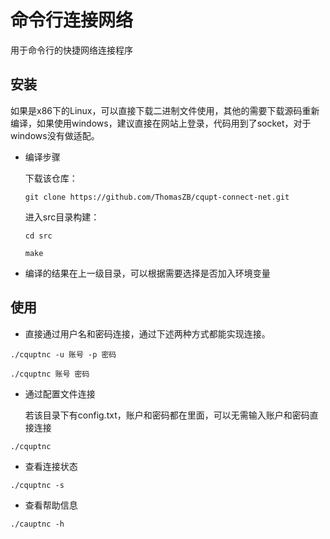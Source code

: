# 命令行连接网络
用于命令行的快捷网络连接程序

## 安装

如果是x86下的Linux，可以直接下载二进制文件使用，其他的需要下载源码重新编译，如果使用windows，建议直接在网站上登录，代码用到了socket，对于windows没有做适配。

* 编译步骤

  下载该仓库：

  `git clone https://github.com/ThomasZB/cqupt-connect-net.git`

  进入src目录构建：

  `cd src`

  `make`

* 编译的结果在上一级目录，可以根据需要选择是否加入环境变量

## 使用

* 直接通过用户名和密码连接，通过下述两种方式都能实现连接。

```shell
./cquptnc -u 账号 -p 密码
```

```shell
./cquptnc 账号 密码
```

* 通过配置文件连接

  若该目录下有config.txt，账户和密码都在里面，可以无需输入账户和密码直接连接

```shell
./cquptnc
```

* 查看连接状态

```shell
./cquptnc -s
```

* 查看帮助信息

```shell
./cauptnc -h
```

